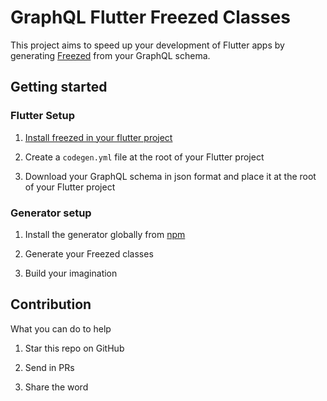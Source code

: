# GraphQL Flutter Freezed Classes

This project aims to speed up your development of Flutter apps by generating [Freezed](https://pub.dev/packages/freezed) from your GraphQL schema.

## Getting started

### Flutter Setup

1. [Install freezed in your flutter project](https://pub.dev/packages/freezed#install)

2. Create a `codegen.yml` file at the root of your Flutter project

3. Download your GraphQL schema in json format and place it at the root of your Flutter project

### Generator setup

1. Install the generator globally from [npm](npm)

2. Generate your Freezed classes

3. Build your imagination

## Contribution

What you can do to help

1. Star this repo on GitHub

2. Send in PRs

3. Share the word
